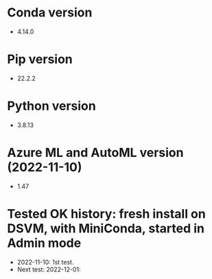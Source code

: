 # Conda version
- 4.14.0
# Pip version
- 22.2.2
# Python version
- 3.8.13
# Azure ML and AutoML version (2022-11-10)
- 1.47
# Tested OK history: fresh install on DSVM, with MiniConda, started in Admin mode
- 2022-11-10: 1st test. 
- Next test: 2022-12-01: